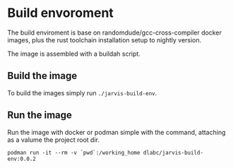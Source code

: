 # Build envoroment

The build enviroment is base on randomdude/gcc-cross-compiler docker images, plus the rust 
toolchain installation setup to nightly version.

The image is assembled with a buildah script.

## Build the image

To build the images simply run ```./jarvis-build-env```.

## Run the image

Run the image with docker or podman simple with the command, attaching as a valume the project root dir.

```shell
podman run -it --rm -v `pwd`:/working_home dlabc/jarvis-build-env:0.0.2
```